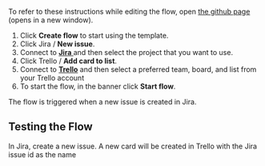 To refer to these instructions while editing the flow, open [the github page](Create%20a%20new%20Jira%20issue%20for%20a%20new%20Trello%20card_instructions.md) (opens in a new window).

1.	Click **Create flow** to start using the template.
2.	Click Jira / **New issue**.
3.	Connect to [**Jira** ](https://ibm.biz/aasjira) and then select the project that you want to use.
4.	Click Trello / **Add card to list**.
5.	Connect to [**Trello**](https://ibm.biz/aastrello) and then select a preferred team, board, and list from your Trello account
6.	To start the flow, in the banner click **Start flow**.

The flow is triggered when a new issue is created in Jira.

## Testing the Flow

In Jira, create a new issue. A new card will be created in Trello with the Jira issue id as the name
